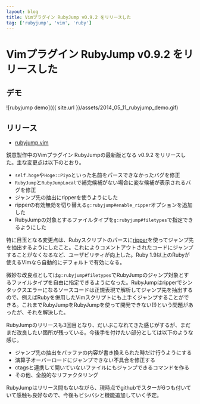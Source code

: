 ```yaml
---
layout: blog
title: Vimプラグイン RubyJump v0.9.2 をリリースした
tag: ['rubyjump', 'vim', 'ruby']
---
```


# Vimプラグイン RubyJump v0.9.2 をリリースした

## デモ

![rubyjump demo]({{ site.url }}/assets/2014_05_11_rubyjump_demo.gif)

## リリース

- [rubyjump.vim](https://github.com/xmisao/rubyjump.vim)

鋭意製作中のVimプラグイン RubyJumpの最新版となる v0.9.2 をリリースした。主な変更点は以下のとおり。

- `self.hoge`や`Hoge::Piyo`といった名前をパースできなかったバグを修正
- `RubyJump`と`RubyJumpLocal`で補完候補がない場合に変な候補が表示されるバグを修正
- ジャンプ先の抽出にripperを使うようにした
- ripperの有効無効を切り替える`g:rubyjump#enable_ripper`オプションを追加した
- RubyJumpの対象とするファイルタイプを`g:rubyjump#filetypes`で指定できるようにした

特に目玉となる変更点は、Rubyスクリプトのパースに[ripper](http://www.xmisao.com/2014/05/12/ruby-ripper.html)を使ってジャンプ先を抽出するようにしたこと。これによりコメントアウトされたコードにジャンプすることがなくなるなど、ユーザビリティが向上した。Ruby 1.9以上のRubyが使えるVimなら自動的にデフォルトで有効になる。

微妙な改良点としては`g:rubyjump#filetypes`でRubyJumpのジャンプ対象とするファイルタイプを自由に指定できるようになった。RubyJumpはripperでシンタックスエラーになるソースコードは正規表現で解析してジャンプ先を抽出するので、例えばRubyを併用したVimスクリプトにも上手くジャンプすることができる。これまでRubyJumpをRubyJumpを使って開発できない(!)という問題があったが、それを解決した。

RubyJumpのリリースも3回目となり、だいぶこなれてきた感じがするが、まだまだ改良したい箇所が残っている。今後手を付けたい部分としては以下のような感じ。

- ジャンプ先の抽出をバッファの内容が書き換えられた時だけ行うようにする
- 演算子オーバーロードにジャンプできない不具合を修正する
- ctagsと連携して開いていないファイルにもジャンプできるコマンドを作る
- その他、全般的なリファクタリング

RubyJumpはリリース間もないながら、現時点でgithubでスターが6つも付いていて感触も良好なので、今後もビシバシと機能追加していく予定。
